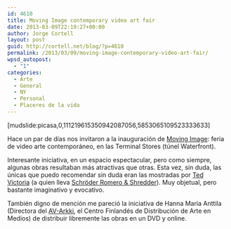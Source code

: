 ```yaml
---
id: 4610
title: Moving Image contemporary video art fair
date: 2013-03-09T22:19:27+00:00
author: Jorge Cortell
layout: post
guid: http://cortell.net/blog/?p=4610
permalink: /2013/03/09/moving-image-contemporary-video-art-fair/
wpsd_autopost:
  - "1"
categories:
  - Arte
  - General
  - NY
  - Personal
  - Placeres de la vida
---
```

[mudslide:picasa,0,111219615350942087056,5853065109523333633]

Hace un par de días nos invitaron a la inauguración de <a title="http://www.moving-image.info" href="http://www.moving-image.info" target="_blank">Moving Image</a>: feria de video arte contemporáneo, en las Terminal Stores (túnel Waterfront).

Interesante iniciativa, en un espacio espectacular, pero como siempre, algunas obras resultaban más atractivas que otras. Esta vez, sin duda, las únicas que puedo recomendar sin duda eran las mostradas por <a title="http://tedvictoria.com" href="http://tedvictoria.com" target="_blank">Ted Victoria</a> (a quien lleva <a title="http://srandsgallery.com/index.php?/artists/ted_victoria/works/" href="http://srandsgallery.com/index.php?/artists/ted_victoria/works/" target="_blank">Schröder Romero & Shredder</a>). Muy objetual, pero bastante imaginativo y evocativo.

También digno de mención me pareció la iniciativa de Hanna Maria Anttila (Directora del <a title="http://www.av-arkki.fi" href="http://www.av-arkki.fi" target="_blank">AV-Arkki</a>, el Centro Finlandés de Distribución de Arte en Medios) de distribuir libremente las obras en un DVD y online.